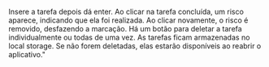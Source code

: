 Insere a tarefa depois dá enter.
Ao clicar na tarefa concluída, um risco aparece, indicando que ela foi realizada. Ao clicar novamente, o risco é removido, desfazendo a marcação. 
Há um botão para deletar a tarefa individualmente ou todas de uma vez.
As tarefas ficam armazenadas no local storage. Se não forem deletadas, elas estarão disponíveis ao reabrir o aplicativo." 
